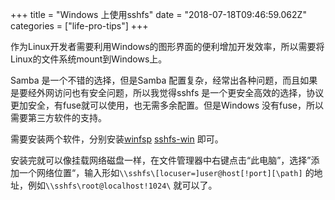 +++
title = "Windows 上使用sshfs"
date = "2018-07-18T09:46:59.062Z"
categories = ["life-pro-tips"]
+++

作为Linux开发者需要利用Windows的图形界面的便利增加开发效率，所以需要将Linux的文件系统mount到Windows上。

Samba 是一个不错的选择，但是Samba 配置复杂，经常出各种问题，而且如果是要经外网访问也有安全问题，所以我觉得sshfs 是一个更安全高效的选择，协议更加安全，有fuse就可以使用，也无需多余配置。但是Windows 没有fuse，所以需要第三方软件的支持。

需要安装两个软件，分别安装[winfsp](https://github.com/billziss-gh/winfsp) [sshfs-win](https://github.com/billziss-gh/sshfs-win) 即可。

安装完就可以像挂载网络磁盘一样，在文件管理器中右键点击“此电脑”，选择”添加一个网络位置“，输入形如`\\sshfs\[locuser=]user@host[!port][\path]` 的地址，例如`\\sshfs\root@localhost!1024\` 就可以了。
